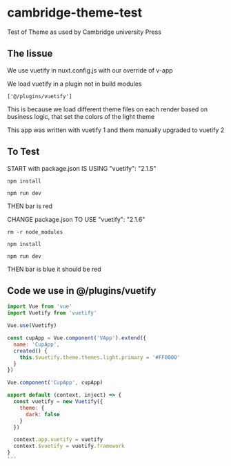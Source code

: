 # cambridge-theme-test
Test of Theme as used by Cambridge university Press


## The Iissue

We use vuetify in nuxt.config.js with our override of v-app 

We load vuetify in a plugin not in build modules 

```['@/plugins/vuetify']```

This is because we load different theme files on each render based on business logic, that set the colors of the light theme

This app was written with vuetify 1 and them manually upgraded to vuetify 2


## To Test
START with package.json IS USING "vuetify": "2.1.5" 

```npm install```

```npm run dev```

THEN bar is red

CHANGE package.json TO USE "vuetify": "2.1.6" 

```rm -r node_modules```

```npm install```

```npm run dev```

THEN bar is blue it should be red

## Code we use in @/plugins/vuetify

```javascript
import Vue from 'vue'
import Vuetify from 'vuetify'

Vue.use(Vuetify)

const cupApp = Vue.component('VApp').extend({
  name: 'CupApp',
  created() {
    this.$vuetify.theme.themes.light.primary = '#FF0000'
  }
})

Vue.component('CupApp', cupApp)

export default (context, inject) => {
  const vuetify = new Vuetify({
    theme: {
      dark: false
    }
  })

  context.app.vuetify = vuetify
  context.$vuetify = vuetify.framework
}
'''
